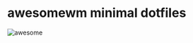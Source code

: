 # awesomewm minimal dotfiles

![awesome](https://github.com/autonomuscoder/minimal-awesome/assets/112854891/fea25082-850f-4389-ac8e-7bd0c420d559)
